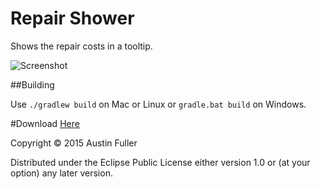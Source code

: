 # Repair Shower

Shows the repair costs in a tooltip.

![Screenshot](http://i.imgur.com/rkURMkN.png)

##Building

Use `./gradlew build` on Mac or Linux or `gradle.bat build` on Windows.

#Download
[Here](https://github.com/auxiliary-character/Repair-Shower/releases/tag/1.0.0-1.8-11.14.4.1563)

Copyright © 2015 Austin Fuller

Distributed under the Eclipse Public License either version 1.0 or (at
your option) any later version.
